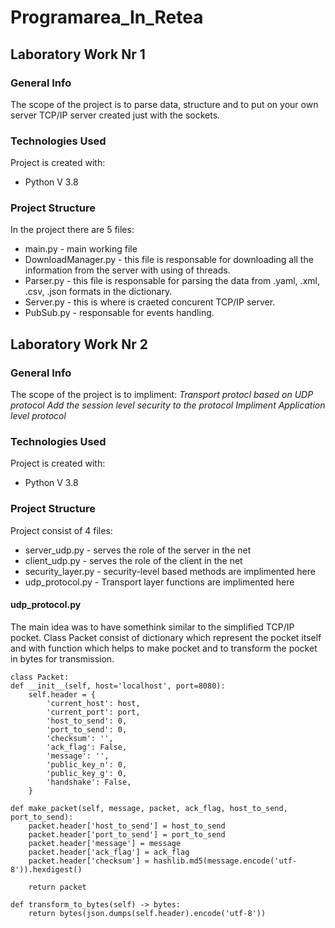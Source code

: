 # Programarea_In_Retea
## Laboratory Work Nr 1
### General Info
The scope of the project is to parse data, structure and to put on your own server TCP/IP server created just with the sockets.
### Technologies Used
Project is created with:
* Python V 3.8
### Project Structure
In the project there are 5 files:
* main.py - main working file
* DownloadManager.py - this file is responsable for downloading all the information from the server with using of threads.
* Parser.py - this file is responsable for parsing the data from .yaml, .xml, .csv, .json formats in the dictionary.
* Server.py - this is where is craeted concurent TCP/IP server.
* PubSub.py - responsable for events handling.
## Laboratory Work Nr 2
### General Info
The scope of the project is to impliment:
*Transport protocl based on UDP protocol*
*Add the session level security to the protocol*
*Impliment Application level protocol*
### Technologies Used
Project is created with:
* Python V 3.8
### Project Structure
Project consist of 4 files:
* server_udp.py - serves the role of the server in the net
* client_udp.py - serves the role of the client in the net
* security_layer.py - security-level based methods are implimented here
* udp_protocol.py - Transport layer functions are implimented here
#### udp_protocol.py
The main idea was to have somethink similar to the simplified TCP/IP pocket. Class Packet consist of dictionary which represent the pocket itself and with function which helps to make pocket and to transform the pocket in bytes for transmission.

    class Packet:
    def __init__(self, host='localhost', port=8080):
        self.header = {
            'current_host': host,
            'current_port': port,
            'host_to_send': 0,
            'port_to_send': 0,
            'checksum': '',
            'ack_flag': False,
            'message': '',
            'public_key_n': 0,
            'public_key_g': 0,
            'handshake': False,
        }

    def make_packet(self, message, packet, ack_flag, host_to_send, port_to_send):
        packet.header['host_to_send'] = host_to_send
        packet.header['port_to_send'] = port_to_send
        packet.header['message'] = message
        packet.header['ack_flag'] = ack_flag
        packet.header['checksum'] = hashlib.md5(message.encode('utf-8')).hexdigest()

        return packet

    def transform_to_bytes(self) -> bytes:
        return bytes(json.dumps(self.header).encode('utf-8'))
